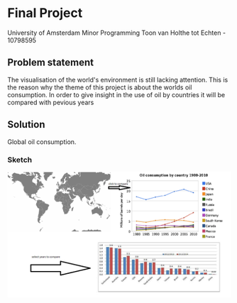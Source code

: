 # Final Project

University of Amsterdam
Minor Programming
Toon van Holthe tot Echten - 10798595

## Problem statement

The visualisation of the world's environment is still lacking attention. This is the reason why the theme of this project is about the worlds oil consumption. In order to give insight in the use of oil by countries it will be compared with pevious years

## Solution

Global oil consumption.

### Sketch
![alt text](https://github.com/TVHTE/Final_Project/blob/master/schets.png)
